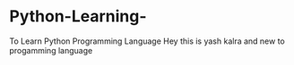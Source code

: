 # Python-Learning-
To Learn Python Programming Language
Hey this is yash kalra and new to progamming language
